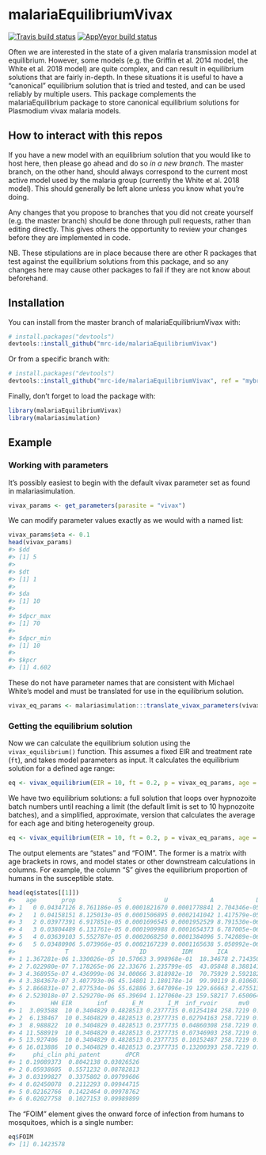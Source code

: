 
<!-- README.md is generated from README.Rmd. Please edit that file -->

# malariaEquilibriumVivax

[![Travis build
status](https://travis-ci.org/mrc-ide/malariaEquilibriumVivax.svg?branch=master)](https://travis-ci.org/mrc-ide/malariaEquilibriumVivax)
[![AppVeyor build
status](https://ci.appveyor.com/api/projects/status/github/mrc-ide/malariaEquilibriumVivax?branch=master&svg=true)](https://ci.appveyor.com/project/mrc-ide/malariaEquilibriumVivax)

Often we are interested in the state of a given malaria transmission
model at equilibrium. However, some models (e.g. the Griffin et al. 2014
model, the White et al. 2018 model) are quite complex, and can result in
equilibrium solutions that are fairly in-depth. In these situations it
is useful to have a “canonical” equilibrium solution that is tried and
tested, and can be used reliably by multiple users. This package
complements the malariaEquilibrium package to store canonical
equilibrium solutions for Plasmodium vivax malaria models.

## How to interact with this repos

If you have a new model with an equilibrium solution that you would like
to host here, then please go ahead and do so *in a new branch*. The
master branch, on the other hand, should always correspond to the
current most active model used by the malaria group (currently the White
et al. 2018 model). This should generally be left alone unless you know
what you’re doing.

Any changes that you propose to branches that you did not create
yourself (e.g. the master branch) should be done through pull requests,
rather than editing directly. This gives others the opportunity to
review your changes before they are implemented in code.

NB. These stipulations are in place because there are other R packages
that test against the equilibrium solutions from this package, and so
any changes here may cause other packages to fail if they are not know
about beforehand.

## Installation

You can install from the master branch of malariaEquilibriumVivax with:

``` r
# install.packages("devtools")
devtools::install_github("mrc-ide/malariaEquilibriumVivax")
```

Or from a specific branch with:

``` r
# install.packages("devtools")
devtools::install_github("mrc-ide/malariaEquilibriumVivax", ref = "mybranch")
```

Finally, don’t forget to load the package with:

``` r
library(malariaEquilibriumVivax)
library(malariasimulation)
```

## Example

### Working with parameters

It’s possibly easiest to begin with the default vivax parameter set as
found in malariasimulation.

``` r
vivax_params <- get_parameters(parasite = "vivax")
```

We can modify parameter values exactly as we would with a named list:

``` r
vivax_params$eta <- 0.1
head(vivax_params)
#> $dd
#> [1] 5
#> 
#> $dt
#> [1] 1
#> 
#> $da
#> [1] 10
#> 
#> $dpcr_max
#> [1] 70
#> 
#> $dpcr_min
#> [1] 10
#> 
#> $kpcr
#> [1] 4.602
```

These do not have parameter names that are consistent with Michael
White’s model and must be translated for use in the equilibrium
solution.

``` r
vivax_eq_params <- malariasimulation:::translate_vivax_parameters(vivax_params)
```

### Getting the equilibrium solution

Now we can calculate the equilibrium solution using the
`vivax_equilibrium()` function. This assumes a fixed EIR and treatment
rate (`ft`), and takes model parameters as input. It calculates the
equilibrium solution for a defined age range:

``` r
eq <- vivax_equilibrium(EIR = 10, ft = 0.2, p = vivax_eq_params, age = 0:10)
```

We have two equilibrium solutions: a full solution that loops over
hypnozoite batch numbers until reaching a limit (the default limit is
set to 10 hypnozoite batches), and a simplified, approximate, version
that calculates the average for each age and biting heterogeneity group.

``` r
eq <- vivax_equilibrium(EIR = 10, ft = 0.2, p = vivax_eq_params, age = 0:10, v_eq = "simplified")
```

The output elements are “states” and “FOIM”. The former is a matrix with
age brackets in rows, and model states or other downstream calculations
in columns. For example, the column “S” gives the equilibrium proportion
of humans in the susceptible state.

``` r
head(eq$states[[1]])
#>   age       prop            S            U            A            D
#> 1   0 0.04347126 8.761186e-05 0.0001821670 0.0001778841 2.704346e-05
#> 2   1 0.04158151 8.125013e-05 0.0001506895 0.0002141042 1.417579e-05
#> 3   2 0.03977391 6.917851e-05 0.0001696545 0.0001952529 8.791530e-06
#> 4   3 0.03804489 6.131761e-05 0.0001909988 0.0001654373 6.787005e-06
#> 5   4 0.03639103 5.552787e-05 0.0002068250 0.0001384096 5.742089e-06
#> 6   5 0.03480906 5.073966e-05 0.0002167239 0.0001165638 5.050992e-06
#>              T            P       ID          IDM       ICA          ICM
#> 1 1.367281e-06 1.330026e-05 10.57063 3.998968e-01  18.34678 2.714350e+00
#> 2 7.022980e-07 7.178265e-06 22.33676 1.235799e-05  43.05848 8.388141e-05
#> 3 4.368955e-07 4.436999e-06 34.00066 3.818982e-10  70.75929 2.592182e-09
#> 4 3.384367e-07 3.407793e-06 45.14801 1.180178e-14  99.90119 8.010607e-14
#> 5 2.866831e-07 2.877534e-06 55.62886 3.647096e-19 129.66663 2.475513e-18
#> 6 2.523018e-07 2.529270e-06 65.39694 1.127060e-23 159.58217 7.650064e-23
#>          HH EIR       inf       E_M       I_M  inf_rvoir      mv0       psi
#> 1  3.093588  10 0.3404829 0.4828513 0.2377735 0.01254184 258.7219 0.3090514
#> 2  6.138467  10 0.3404829 0.4828513 0.2377735 0.02794163 258.7219 0.4529588
#> 3  8.988822  10 0.3404829 0.4828513 0.2377735 0.04860308 258.7219 0.5799565
#> 4 11.588919  10 0.3404829 0.4828513 0.2377735 0.07346903 258.7219 0.6920317
#> 5 13.927406  10 0.3404829 0.4828513 0.2377735 0.10152487 258.7219 0.7909376
#> 6 16.013886  10 0.3404829 0.4828513 0.2377735 0.13200393 258.7219 0.8782218
#>     phi_clin phi_patent       dPCR
#> 1 0.19089373  0.8042138 0.03026526
#> 2 0.05938605  0.5571232 0.08782813
#> 3 0.03199827  0.3375802 0.09799606
#> 4 0.02450078  0.2112293 0.09944715
#> 5 0.02162766  0.1422464 0.09978762
#> 6 0.02027758  0.1027153 0.09989899
```

The “FOIM” element gives the onward force of infection from humans to
mosquitoes, which is a single number:

``` r
eq$FOIM
#> [1] 0.1423578
```
